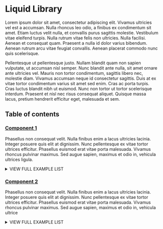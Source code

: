 # Liquid Library
Lorem ipsum dolor sit amet, consectetur adipiscing elit. Vivamus ultricies vel est a accumsan. Nulla rhoncus leo odio, a finibus ex condimentum sit amet. Etiam luctus velit nulla, et convallis purus sagittis molestie. Vestibulum vitae eleifend turpis. Nulla rutrum vitae felis non ultricies. Nulla facilisi. Aenean et consequat quam. Praesent a nulla id dolor varius bibendum. Aenean rutrum arcu vitae feugiat convallis. Aenean placerat commodo nunc quis scelerisque.

Pellentesque ut pellentesque justo. Nullam blandit quam non sapien vulputate, ut accumsan nisl semper. Nunc blandit ante nulla, sit amet ornare ante ultricies vel. Mauris non tortor condimentum, sagittis libero nec, molestie diam. Vivamus accumsan neque id consectetur sagittis. Duis at ex vitae tortor condimentum varius sit amet sed enim. Cras ac porta turpis. Cras luctus blandit nibh ut euismod. Nunc non tortor ut tortor scelerisque interdum. Praesent et nisl nec risus consequat aliquet. Quisque massa lacus, pretium hendrerit efficitur eget, malesuada et sem.

 ## Table of contents

### <a href="https://github.com/kojo-shopify/liquid-library-test-instance/tree/master/component_1">Component 1</a>
Phasellus non consequat velit. Nulla finibus enim a lacus ultricies lacinia. Integer posuere quis elit at dignissim. Nunc pellentesque ex vitae tortor ultrices efficitur. Phasellus euismod erat vitae porta malesuada. Vivamus rhoncus pulvinar maximus. Sed augue sapien, maximus et odio in, vehicula ultrices ligula.


<details><summary>VIEW FULL EXAMPLE LIST</summary>

 - <a href="https://github.com/kojo-shopify/liquid-library-test-instance/tree/master/component_1#breadcrumb_navigation">Breadcrumb Navigation</a>
 - <a href="https://github.com/kojo-shopify/liquid-library-test-instance/tree/master/component_1#dropdown_functionality">Dropdown Functionality</a>
</details>

### <a href="https://github.com/kojo-shopify/liquid-library-test-instance/tree/master/component_2">Component 2</a>
Phasellus non consequat velit. Nulla finibus enim a lacus ultricies lacinia. Integer posuere quis elit at dignissim. Nunc pellentesque ex vitae tortor ultrices efficitur. Phasellus euismod erat vitae porta malesuada. Vivamus rhoncus pulvinar maximus. Sed augue sapien, maximus et odio in, vehicula ultrice


<details><summary>VIEW FULL EXAMPLE LIST</summary>

 - <a href="https://github.com/kojo-shopify/liquid-library-test-instance/tree/master/component_2#breadcrumb_navigation">Breadcrumb Navigation</a>
</details>
